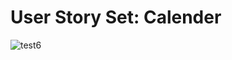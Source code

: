 # User Story Set: Calender

![test6](https://github.com/altynaiiskakova/calendar-microservice/assets/71148767/1d5400c6-5e8a-4138-966d-719f539c712f)



